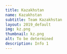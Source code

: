 ```yaml
---
title: Kazakhstan
name: Kazakhstan
subtitle: Team Kazakhstan
layout: 2019_default
img: kz.png
thumbnail: kz.png
alt: To be determined
description: Info 1
---
```


